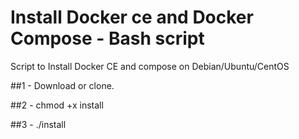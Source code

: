 # Install Docker ce and Docker Compose - Bash script
Script to Install Docker CE and compose on Debian/Ubuntu/CentOS

##1 - Download or clone.

##2 - chmod +x install

##3 - ./install

